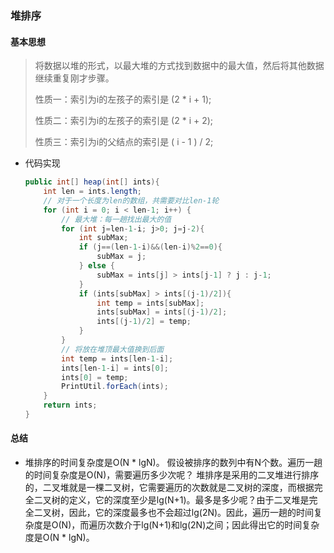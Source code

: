 ### 堆排序

#### 基本思想

>  将数据以堆的形式，以最大堆的方式找到数据中的最大值，然后将其他数据继续重复刚才步骤。
>
>  性质一：索引为i的左孩子的索引是 (2 * i + 1);
>
>  性质二：索引为i的左孩子的索引是 (2 * i + 2);
>
>  性质三：索引为i的父结点的索引是 ( i - 1 ) / 2;

- 代码实现

  ```java
  public int[] heap(int[] ints){
      int len = ints.length;
      // 对于一个长度为len的数组，共需要对比len-1轮
      for (int i = 0; i < len-1; i++) {
          // 最大堆：每一趟找出最大的值
          for (int j=len-1-i; j>0; j=j-2){
              int subMax;
              if (j==(len-1-i)&&(len-i)%2==0){
                  subMax = j;
              } else {
                  subMax = ints[j] > ints[j-1] ? j : j-1;
              }
              if (ints[subMax] > ints[(j-1)/2]){
                  int temp = ints[subMax];
                  ints[subMax] = ints[(j-1)/2];
                  ints[(j-1)/2] = temp;
              }
          }
          // 将放在堆顶最大值换到后面
          int temp = ints[len-1-i];
          ints[len-1-i] = ints[0];
          ints[0] = temp;
          PrintUtil.forEach(ints);
      }
      return ints;
  }
  ```

#### 总结

- 堆排序的时间复杂度是O(N * lgN)。
  假设被排序的数列中有N个数。遍历一趟的时间复杂度是O(N)，需要遍历多少次呢？
  堆排序是采用的二叉堆进行排序的，二叉堆就是一棵二叉树，它需要遍历的次数就是二叉树的深度，而根据完全二叉树的定义，它的深度至少是lg(N+1)。最多是多少呢？由于二叉堆是完全二叉树，因此，它的深度最多也不会超过lg(2N)。因此，遍历一趟的时间复杂度是O(N)，而遍历次数介于lg(N+1)和lg(2N)之间；因此得出它的时间复杂度是O(N * lgN)。
